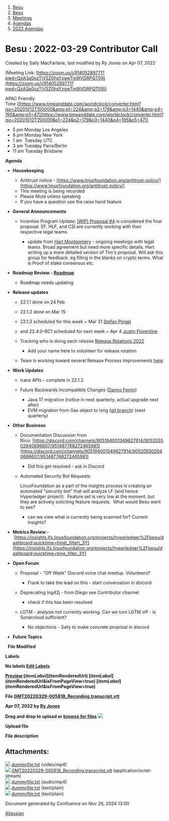 1. [Besu](index.html)
2. [Besu](Besu_22151173.html)
3. [Meetings](Meetings_22153838.html)
4. [Agendas](Agendas_22153868.html)
5. [2022 Agendas](2022-Agendas_22155133.html)

# Besu : 2022-03-29 Contributor Call

Created by Sally MacFarlane, last modified by Ry Jones on Apr 07, 2022

(Meeting Link: ⁨[https://zoom.us/j/91405289771?pwd=QzA3a0ozTjVSZ0hsYzgwTm9lVDRPQT09](https://zoom.us/j/91405289771?pwd=QzA3a0ozTjVSZ0hsYzgwTm9lVDRPQT09))

APAC Friendly Time ([https://www.timeanddate.com/worldclock/converter.html?iso=20201012T150000&amp;p1=224&amp;p2=179&amp;p3=1440&amp;p4=195&amp;p5=47](https://www.timeanddate.com/worldclock/converter.html?iso=20201012T150000&p1=224&p2=179&p3=1440&p4=195&p5=47))

- 5 pm Monday Los Angeles
- 8 pm Monday New York
- 1 am  Tuesday UTC
- 3 am Tuesday Paris/Berlin
- 11 am Tuesday Brisbane

**Agenda**

- **Housekeeping**
  
  - Antitrust notice - [https://www.linuxfoundation.org/antitrust-policy/](https://www.linuxfoundation.org/antitrust-policy/)
  - This meeting is being recorded
  - Please Mute unless speaking
  - If you have a question use the raise hand feature
- **General Announcements**
  
  - Incentive Program Update: [\[WIP\] Proposal #4](22155367.html) is considered the final proposal. EF, HLF, and CSI are currently working with their respective legal teams. 
    
    - update from [Hart Montgomery](https://lf-hyperledger.atlassian.net/wiki/people/712020:86f447c0-86dc-43b3-ac03-6a31923bbb84?ref=confluence) - ongoing meetings with legal teams. Broad agreement but need more specific details. Hart writing up a more detailed version of Tim's proposal. Will ask this group for feedback. eg filling in the blanks on crypto terms. What is Proof of stake consensus etc.
- **Roadmap Review - [Roadmap](https://lf-hyperledger.atlassian.net/wiki/display/BESU/Roadmap)** 
  
  - Roadmap needs updating
- **Release updates**
  
  - 22.1.1 done on 24 Feb
  - 22.1.2 done on Mar 15
  - 22.1.3 scheduled for this week ~ Mar 31 [Stefan Pingel](https://lf-hyperledger.atlassian.net/wiki/people/5cad317cbb353819f2b62236?ref=confluence)
  - and 22.4.0-RC1 scheduled for next week ~ Apr 4 [Justin Florentine](https://lf-hyperledger.atlassian.net/wiki/people/60be12f85c64b100711c51d4?ref=confluence)
  - Tracking who is doing each release [Release Rotations 2022](https://lf-hyperledger.atlassian.net/wiki/display/BESU/Release+Rotations+2022)
    
    - Add your name here to volunteer for release rotation
  - Team is working toward several Release Process Improvements [here](https://lf-hyperledger.atlassian.net/wiki/display/BESU/Release+Process+Improvement)
- **Work Updates**
  
  - trace APIs - complete in 22.1.2
  - Future Backwards Incompatible Changes ([Danno Ferrin](https://lf-hyperledger.atlassian.net/wiki/people/5b7f2d80c4e4892a5b789551?ref=confluence))
    
    - Java 17 migration (notice in next quarterly, actual upgrade next after)
    - EVM migration from Gas object to long ([git branch](https://github.com/shemnon/besu/tree/longForGas)) (next quarterly)
- **Other Business** 
  
  - Documentation Discussion from Nico: [https://discord.com/channels/905194001349627914/905205502940696607/951487768272465981](https://discord.com/channels/905194001349627914/905205502940696607/951487768272465981)
    
    - Did this get resolved - ask in Discord
  - Automated Security Bot Requests
    
    LinuxFoundation as a part of the insights process is creating an automated "security bot" that will analyze LF (and hence Hyperledger project).  Feature set is very low at the moment, but they are actively soliciting feature requests.  What would Besu want to see?
    
    - can we view what is currently being scanned for? Current insights?
- **Metrics Review -** [https://insights.lfx.linuxfoundation.org/projects/hyperledger%2Fbesu/dashboard;quicktime=time\_filter\_3Y](https://insights.lfx.linuxfoundation.org/projects/hyperledger%2Fbesu/dashboard;quicktime=time_filter_3Y)
- **Open Forum**
  
  - Proposal - "Off Week" Discord voice chat meetup. Volunteers?
    
    - Frank to take the lead on this - start conversation in discord
  - Deprecating log42j - from Diego see Contributor channel 
    
    - check if this has been resolved
  - LGTM - analysis not currently working. Can we turn LGTM off - is Sonarcloud sufficient?
    
    - No objections - Sally to make concrete proposal in discord
- **Future Topics**

  **File Modified**

**Labels**

**No labels [Edit Labels](# "Edit Labels")**

**[Preview]() [$itemLabel]($itemRenderedUrl) [$itemLabel]($itemRenderedUrl&isFromPageView=true) [$itemLabel]($itemRenderedUrl&isFromPageView=true)**

**File [GMT20220329-005818\_Recording.transcript.vtt](attachments/22155483/22155508.vtt "Download")**

**Apr 07, 2022 by [Ry Jones](/wiki/people/557058:078cecfc-fb17-4d9a-8759-b5b74efa6850)**

**Drag and drop to upload or [browse for files]() ![](images/icons/wait.gif)**

**Upload file**

**File description**

## Attachments:

![](images/icons/bullet_blue.gif) [dummyfile.txt](attachments/22155483/22156985.txt) (video/mp4)  
![](images/icons/bullet_blue.gif) [GMT20220329-005818\_Recording.transcript.vtt](attachments/22155483/22155508.vtt) (application/octet-stream)  
![](images/icons/bullet_blue.gif) [dummyfile.txt](attachments/22155483/22156946.txt) (audio/mp4)  
![](images/icons/bullet_blue.gif) [dummyfile.txt](attachments/22155483/22155507.txt) (text/plain)  
![](images/icons/bullet_blue.gif) [dummyfile.txt](attachments/22155483/22155506.txt) (text/plain)

Document generated by Confluence on Nov 26, 2024 13:00

[Atlassian](http://www.atlassian.com/)
